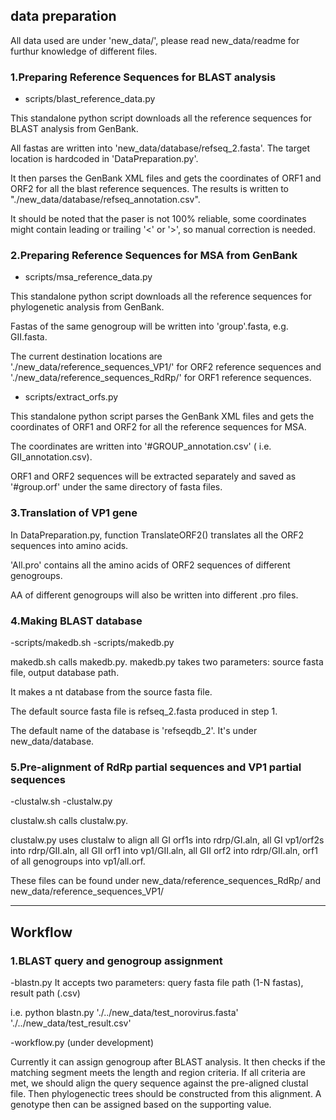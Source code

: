 ## data preparation

All data used are under 'new_data/', please read new_data/readme for furthur knowledge of different files.

### 1.Preparing Reference Sequences for BLAST analysis

- scripts/blast_reference_data.py

This standalone python script downloads all the reference sequences for BLAST analysis from GenBank. 

All fastas are written into 'new_data/database/refseq_2.fasta'. The target location is hardcoded in 'DataPreparation.py'.

It then parses the GenBank XML files and gets the coordinates of ORF1 and ORF2 for all the blast reference sequences. The results is written to "./new_data/database/refseq_annotation.csv". 

It should be noted that the paser is not 100% reliable, some coordinates might contain leading or trailing '<' or '>', so manual correction is needed.
 

### 2.Preparing Reference Sequences for MSA from GenBank

- scripts/msa_reference_data.py

This standalone python script downloads all the reference sequences for phylogenetic analysis from GenBank. 

Fastas of the same genogroup will be written into 'group'.fasta, e.g. GII.fasta. 

The current destination locations are './new_data/reference_sequences_VP1/' for ORF2 reference sequences and './new_data/reference_sequences_RdRp/' for ORF1 reference sequences.

- scripts/extract_orfs.py

This standalone python script parses the GenBank XML files and gets the coordinates of ORF1 and ORF2 for all the reference sequences for MSA. 

The coordinates are written into '#GROUP_annotation.csv' ( i.e. GII_annotation.csv). 

ORF1 and ORF2 sequences will be extracted separately and saved as '#group.orf' under the same directory of fasta files.


### 3.Translation of VP1 gene

In DataPreparation.py, function TranslateORF2() translates all the ORF2 sequences into amino acids. 

'All.pro' contains all the amino acids of ORF2 sequences of different genogroups. 

AA of different genogroups will also be written into different .pro files.

### 4.Making BLAST database
-scripts/makedb.sh
-scripts/makedb.py

makedb.sh calls makedb.py. makedb.py takes two parameters: source fasta file, output database path. 

It makes a nt database from the source fasta file. 

The default source fasta file is refseq_2.fasta produced in step 1. 

The default name of the database is 'refseqdb_2'. It's under new_data/database.

### 5.Pre-alignment of RdRp partial sequences and VP1 partial sequences

-clustalw.sh
-clustalw.py

clustalw.sh calls clustalw.py. 

clustalw.py uses clustalw to align all GI orf1s into rdrp/GI.aln, all GI vp1/orf2s into rdrp/GII.aln, all GII orf1 into vp1/GII.aln, all GII orf2 into rdrp/GII.aln, orf1 of all genogroups into vp1/all.orf.

These files can be found under new_data/reference_sequences_RdRp/ and new_data/reference_sequences_VP1/

-------------
## Workflow

### 1.BLAST query and genogroup assignment

-blastn.py
It accepts two parameters: query fasta file path (1-N fastas), result path (.csv)

i.e. python blastn.py './../new_data/test_norovirus.fasta' './../new_data/test_result.csv'

-workflow.py (under development)

Currently it can assign genogroup after BLAST analysis. It then checks if the matching segment meets the length and region criteria. If all criteria are met, we should align the query sequence against the pre-aligned clustal file. Then phylogenectic trees should be constructed from this alignment. A genotype then can be assigned based on the supporting value.
